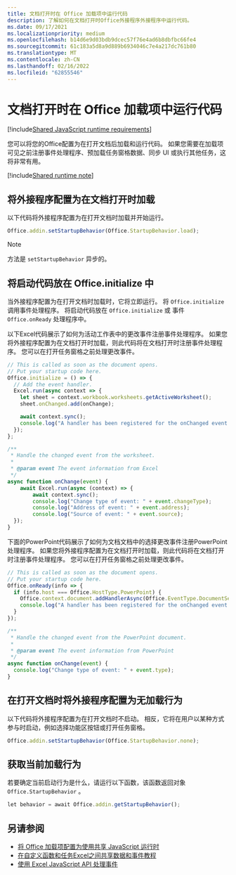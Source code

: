 ```yaml
---
title: 文档打开时在 Office 加载项中运行代码
description: 了解如何在文档打开时Office外接程序外接程序中运行代码。
ms.date: 09/17/2021
ms.localizationpriority: medium
ms.openlocfilehash: b14d6e9d03bdb9dcec57f76e4ad6b8dbfbc66fe4
ms.sourcegitcommit: 61c183a5d8a9d889b6934046c7e4a217dc761b80
ms.translationtype: MT
ms.contentlocale: zh-CN
ms.lasthandoff: 02/16/2022
ms.locfileid: "62855546"
---
```

# <a name="run-code-in-your-office-add-in-when-the-document-opens"></a>文档打开时在 Office 加载项中运行代码

[!include[Shared JavaScript runtime requirements](../includes/shared-runtime-requirements-note.md)]

您可以将您的Office配置为在打开文档后加载和运行代码。 如果您需要在加载项可见之前注册事件处理程序、预加载任务窗格数据、同步 UI 或执行其他任务，这将非常有用。

[!include[Shared runtime note](../includes/note-requires-shared-runtime.md)]

## <a name="configure-your-add-in-to-load-when-the-document-opens"></a>将外接程序配置为在文档打开时加载

以下代码将外接程序配置为在打开文档时加载并开始运行。

```JavaScript
Office.addin.setStartupBehavior(Office.StartupBehavior.load);
```

> [!NOTE]
> 方法是 `setStartupBehavior` 异步的。

## <a name="place-startup-code-in-officeinitialize"></a>将启动代码放在 Office.initialize 中

当外接程序配置为在打开文档时加载时，它将立即运行。 将 `Office.initialize` 调用事件处理程序。 将启动代码放在 `Office.initialize` 或 事件 `Office.onReady` 处理程序中。

以下Excel代码展示了如何为活动工作表中的更改事件注册事件处理程序。 如果您将外接程序配置为在文档打开时加载，则此代码将在文档打开时注册事件处理程序。 您可以在打开任务窗格之前处理更改事件。

```JavaScript
// This is called as soon as the document opens.
// Put your startup code here.
Office.initialize = () => {
  // Add the event handler.
  Excel.run(async context => {
    let sheet = context.workbook.worksheets.getActiveWorksheet();
    sheet.onChanged.add(onChange);

    await context.sync();
    console.log("A handler has been registered for the onChanged event.");
  });
};

/**
 * Handle the changed event from the worksheet.
 *
 * @param event The event information from Excel
 */
async function onChange(event) {
    await Excel.run(async (context) => {    
        await context.sync();
        console.log("Change type of event: " + event.changeType);
        console.log("Address of event: " + event.address);
        console.log("Source of event: " + event.source);
  });
}
```

下面的PowerPoint代码展示了如何为文档文档中的选择更改事件注册PowerPoint处理程序。 如果您将外接程序配置为在文档打开时加载，则此代码将在文档打开时注册事件处理程序。 您可以在打开任务窗格之前处理更改事件。

```JavaScript
// This is called as soon as the document opens.
// Put your startup code here.
Office.onReady(info => {
  if (info.host === Office.HostType.PowerPoint) {
    Office.context.document.addHandlerAsync(Office.EventType.DocumentSelectionChanged, onChange);
    console.log("A handler has been registered for the onChanged event.");
  }
});

/**
 * Handle the changed event from the PowerPoint document.
 *
 * @param event The event information from PowerPoint
 */
async function onChange(event) {
  console.log("Change type of event: " + event.type);
}
```

## <a name="configure-your-add-in-for-no-load-behavior-on-document-open"></a>在打开文档时将外接程序配置为无加载行为

以下代码将外接程序配置为在打开文档时不启动。 相反，它将在用户以某种方式参与时启动，例如选择功能区按钮或打开任务窗格。

```JavaScript
Office.addin.setStartupBehavior(Office.StartupBehavior.none);
```

## <a name="get-the-current-load-behavior"></a>获取当前加载行为

若要确定当前启动行为是什么，请运行以下函数，该函数返回对象 `Office.StartupBehavior` 。

```JavaScript
let behavior = await Office.addin.getStartupBehavior();
```

## <a name="see-also"></a>另请参阅

- [将 Office 加载项配置为使用共享 JavaScript 运行时](configure-your-add-in-to-use-a-shared-runtime.md)
- [在自定义函数和任务Excel之间共享数据和事件教程](../tutorials/share-data-and-events-between-custom-functions-and-the-task-pane-tutorial.md)
- [使用 Excel JavaScript API 处理事件](../excel/excel-add-ins-events.md)
